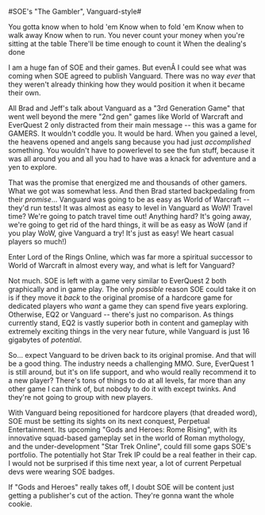 #SOE's "The Gambler", Vanguard-style#

You gotta know when to hold 'em
Know when to fold 'em
Know when to walk away
Know when to run.
You never count your money
when you're sitting at the table
There'll be time enough to count it
When the dealing's done

I am a huge fan of SOE and their games. But evenÂ I could see what was coming when SOE agreed to publish Vanguard. There was no way *ever* that they weren't already thinking how they would position it when it became their own.



All Brad and Jeff's talk about Vanguard as a "3rd Generation Game" that went well beyond the mere "2nd gen" games like World of Warcraft and EverQuest 2 only distracted from their main message -- this was a game for GAMERS. It wouldn't coddle you. It would be hard. When you gained a level, the heavens opened and angels sang because you had just *accomplished* something. You wouldn't have to powerlevel to see the fun stuff, because it was all around you and all you had to have was a knack for adventure and a yen to explore.

That was the promise that energized me and thousands of other gamers. What we got was somewhat less. And then Brad started backpedaling from their *promise*... Vanguard was going to be as easy as World of Warcraft -- they'd run tests! It was almost as easy to level in Vanguard as WoW! Travel time? We're going to patch travel time out! Anything hard? It's going away, we're going to get rid of the hard things, it will be as easy as WoW (and if you play WoW, give Vanguard a try! It's just as easy! We heart casual players so much!)

Enter Lord of the Rings Online, which was far more a spiritual successor to World of Warcraft in almost every way, and what is left for Vanguard?

Not much. SOE is left with a game very similar to EverQuest 2 both graphically and in game play. The only *possible* reason SOE could take it on is if they move it *back* to the original promise of a hardcore game for dedicated players who *want* a game they can spend five years exploring. Otherwise, EQ2 or Vanguard -- there's just no comparison. As things currently stand, EQ2 is vastly superior both in content and gameplay with extremely exciting things in the very near future, while Vanguard is just 16 gigabytes of *potential*.

So... expect Vanguard to be driven back to its original promise. And that will be a good thing. The industry needs a challenging MMO. Sure, EverQuest 1 is still around, but it's on life support, and who would really recommend it to a new player? There's tons of things to do at all levels, far more than any other game I can think of, but nobody to do it with except twinks. And they're not going to group with new players.

With Vanguard being repositioned for hardcore players (that dreaded word), SOE must be setting its sights on its next conquest, Perpetual Entertainment. Its upcoming "Gods and Heroes: Rome Rising", with its innovative squad-based gameplay set in the world of Roman mythology, and the under-development "Star Trek Online", could fill some gaps SOE's portfolio. The potentially hot Star Trek IP could be a real feather in their cap. I would not be surprised if this time next year, a lot of current Perpetual devs were wearing SOE badges.

If "Gods and Heroes" really takes off, I doubt SOE will be content just getting a publisher's cut of the action. They're gonna want the whole cookie.
